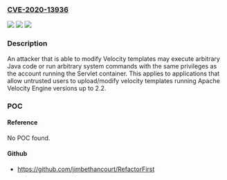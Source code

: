 ### [CVE-2020-13936](https://cve.mitre.org/cgi-bin/cvename.cgi?name=CVE-2020-13936)
![](https://img.shields.io/static/v1?label=Product&message=Apache%20Velocity%20Engine&color=blue)
![](https://img.shields.io/static/v1?label=Version&message=Apache%20Velocity%20Engine%3C%3D%202.2%20&color=brighgreen)
![](https://img.shields.io/static/v1?label=Vulnerability&message=Velocity%20Sandbox%20Bypass&color=brighgreen)

### Description

An attacker that is able to modify Velocity templates may execute arbitrary Java code or run arbitrary system commands with the same privileges as the account running the Servlet container. This applies to applications that allow untrusted users to upload/modify velocity templates running Apache Velocity Engine versions up to 2.2.

### POC

#### Reference
No POC found.

#### Github
- https://github.com/jimbethancourt/RefactorFirst

